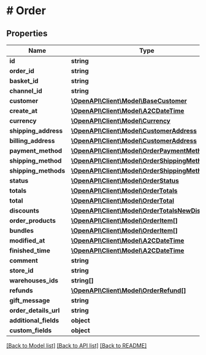 # # Order

## Properties

Name | Type | Description | Notes
------------ | ------------- | ------------- | -------------
**id** | **string** |  | [optional]
**order_id** | **string** |  | [optional]
**basket_id** | **string** |  | [optional]
**channel_id** | **string** |  | [optional]
**customer** | [**\OpenAPI\Client\Model\BaseCustomer**](BaseCustomer.md) |  | [optional]
**create_at** | [**\OpenAPI\Client\Model\A2CDateTime**](A2CDateTime.md) |  | [optional]
**currency** | [**\OpenAPI\Client\Model\Currency**](Currency.md) |  | [optional]
**shipping_address** | [**\OpenAPI\Client\Model\CustomerAddress**](CustomerAddress.md) |  | [optional]
**billing_address** | [**\OpenAPI\Client\Model\CustomerAddress**](CustomerAddress.md) |  | [optional]
**payment_method** | [**\OpenAPI\Client\Model\OrderPaymentMethod**](OrderPaymentMethod.md) |  | [optional]
**shipping_method** | [**\OpenAPI\Client\Model\OrderShippingMethod**](OrderShippingMethod.md) |  | [optional]
**shipping_methods** | [**\OpenAPI\Client\Model\OrderShippingMethod[]**](OrderShippingMethod.md) |  | [optional]
**status** | [**\OpenAPI\Client\Model\OrderStatus**](OrderStatus.md) |  | [optional]
**totals** | [**\OpenAPI\Client\Model\OrderTotals**](OrderTotals.md) |  | [optional]
**total** | [**\OpenAPI\Client\Model\OrderTotal**](OrderTotal.md) |  | [optional]
**discounts** | [**\OpenAPI\Client\Model\OrderTotalsNewDiscount[]**](OrderTotalsNewDiscount.md) |  | [optional]
**order_products** | [**\OpenAPI\Client\Model\OrderItem[]**](OrderItem.md) |  | [optional]
**bundles** | [**\OpenAPI\Client\Model\OrderItem[]**](OrderItem.md) |  | [optional]
**modified_at** | [**\OpenAPI\Client\Model\A2CDateTime**](A2CDateTime.md) |  | [optional]
**finished_time** | [**\OpenAPI\Client\Model\A2CDateTime**](A2CDateTime.md) |  | [optional]
**comment** | **string** |  | [optional]
**store_id** | **string** |  | [optional]
**warehouses_ids** | **string[]** |  | [optional]
**refunds** | [**\OpenAPI\Client\Model\OrderRefund[]**](OrderRefund.md) |  | [optional]
**gift_message** | **string** |  | [optional]
**order_details_url** | **string** |  | [optional]
**additional_fields** | **object** |  | [optional]
**custom_fields** | **object** |  | [optional]

[[Back to Model list]](../../README.md#models) [[Back to API list]](../../README.md#endpoints) [[Back to README]](../../README.md)
